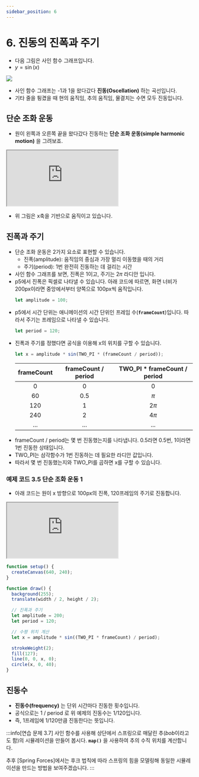 ```yaml
---
sidebar_position: 6
---
```


# 6. 진동의 진폭과 주기

- 다음 그림은 사인 함수 그래프입니다.
- $y=\sin(x)$

<img class="img-full" src = "https://natureofcode.com/static/ec857c5575284c3ac355550c0e90fc46/b6aef/03_oscillation_10.webp" />

- 사인 함수 그래프는 -1과 1을 왔다갔다 **진동(Oscellation)** 하는 곡선입니다.
- 기타 줄을 튕겼을 때 현의 움직임, 추의 움직임, 물결치는 수면 모두 진동입니다.

## 단순 조화 운동

- 원이 왼쪽과 오른쪽 끝을 왔다갔다 진동하는 **단순 조화 운동(simple harmonic motion)** 을 그려보죠.

<iframe class="editor" src="https://editor.p5js.org/urbanscratcher/full/wmCTjJWPF"></iframe>

- 위 그림은 x축을 기반으로 움직이고 있습니다.

## 진폭과 주기

- 단순 조화 운동은 2가지 요소로 표현할 수 있습니다.
  - 진폭(amplitude): 움직임의 중심과 가장 멀리 이동했을 때의 거리
  - 주기(period): 1번 완전히 진동하는 데 걸리는 시간
- 사인 함수 그래프를 보면, 진폭은 1이고, 주기는 $2\pi$ 라디안 입니다.
- p5에서 진폭은 픽셀로 나타낼 수 있습니다. 아래 코드에 따르면, 화면 너비가 200px이라면 중앙에서부터 양쪽으로 100px씩 움직입니다.
  ```js
  let amplitude = 100;
  ```
- p5에서 시간 단위는 애니메이션의 시간 단위인 프레임 수(**`frameCount`**)입니다. 따라서 주기는 프레임으로 나타낼 수 있습니다.
  ```js
  let period = 120;
  ```
- 진폭과 주기를 정했다면 공식을 이용해 x의 위치를 구할 수 있습니다.
  ```js
  let x = amplitude * sin(TWO_PI * (frameCount / period));
  ```
  | frameCount | frameCount / period | TWO_PI \* frameCount / period |
  | :--------: | :-----------------: | :---------------------------: |
  |     0      |          0          |               0               |
  |     60     |         0.5         |             $\pi$             |
  |    120     |          1          |            $2\pi$             |
  |    240     |          2          |            $4\pi$             |
  |    ...     |         ...         |              ...              |
- frameCount / period는 몇 번 진동했는지를 나타냅니다. 0.5라면 0.5번, 1이라면 1번 진동한 상태입니다.
- TWO_PI는 삼각함수가 1번 진동하는 데 필요한 라디안 값입니다.
- 따라서 몇 번 진동했는지와 TWO_PI를 곱하면 x를 구할 수 있습니다.

### 예제 코드 3.5 단순 조화 운동 1

- 아래 코드는 원이 x 방향으로 100px의 진폭, 120프레임의 주기로 진동합니다.

<iframe class="editor" src="https://editor.p5js.org/urbanscratcher/full/wmCTjJWPF"></iframe>

```js
function setup() {
  createCanvas(640, 240);
}

function draw() {
  background(255);
  translate(width / 2, height / 2);

  // 진폭과 주기
  let amplitude = 200;
  let period = 120;

  // 수평 위치 계산
  let x = amplitude * sin((TWO_PI * frameCount) / period);

  strokeWeight(2);
  fill(127);
  line(0, 0, x, 0);
  circle(x, 0, 40);
}
```

## 진동수

- **진동수(frequency)** 는 단위 시간마다 진동한 횟수입니다.
- 공식으로는 1 / period 로 위 예제의 진동수는 1/120입니다.
- 즉, 1프레임에 1/120만큼 진동한다는 뜻입니다.

:::info[연습 문제 3.7]
사인 함수를 사용해 상단에서 스프링으로 매달린 추(*bob*이라고도 함)의 시뮬레이션을 만들어 봅시다. **`map()`** 을 사용하여 추의 수직 위치를 계산합니다.

추후 [Spring Forces]에서는 후크 법칙에 따라 스프링의 힘을 모델링해 동일한 시뮬레이션을 만드는 방법을 보여주겠습니다.
:::
